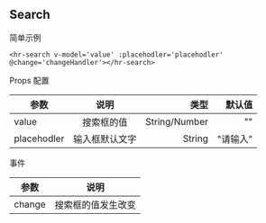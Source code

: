 ## Search

简单示例

```
<hr-search v-model='value' :placehodler='placehodler' @change='changeHandler'></hr-search>
``` 

Props 配置

参数|说明|类型|默认值
--|:--:|--:|--:
value| 搜索框的值| String/Number| ""
placehodler| 输入框默认文字| String| "请输入"

事件

参数|说明
--|:--:|
change| 搜索框的值发生改变|


